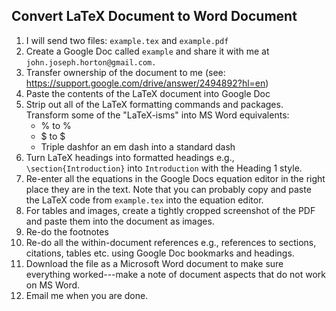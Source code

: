 Convert LaTeX Document to Word Document 
---------------------------------------
1. I will send two files: `example.tex` and `example.pdf` 
1. Create a Google Doc called `example` and share it with me at `john.joseph.horton@gmail.com.`
1. Transfer ownership of the document to me (see: https://support.google.com/drive/answer/2494892?hl=en)
1. Paste the contents of the LaTeX document into Google Doc 
1. Strip out all of the LaTeX formatting commands and
packages. Transform some of the "LaTeX-isms" into MS Word equivalents: 
	- \% to %  
	- \$ to $ 
	- Triple dashfor an em dash into a standard dash
1. Turn LaTeX headings into formatted headings e.g.,
`\section{Introduction}` into `Introduction` with the Heading 1
style. 
1. Re-enter all the equations in the Google Docs equation editor in
the right place they are in the text. Note that you can probably copy
and paste the LaTeX code from `example.tex` into the equation editor. 
1. For tables and images, create a tightly cropped screenshot of the PDF and paste
them into the document as images. 
1. Re-do the footnotes 
1. Re-do all the within-document references e.g., references to
sections, citations, tables etc. using Google Doc bookmarks and headings. 
1. Download the file as a Microsoft Word document to make sure
everything worked---make a note of document aspects that do not work
on MS Word.  
1. Email me when you are done. 


